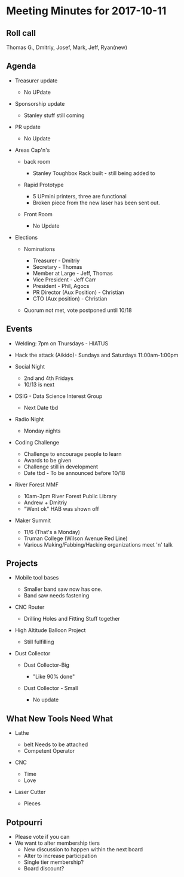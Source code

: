 Meeting Minutes for 2017-10-11
=============================

Roll call
---------
Thomas G., Dmitriy, Josef, Mark, Jeff, Ryan(new)

Agenda
------
- Treasurer update
  - No UPdate

- Sponsorship update
  - Stanley stuff still coming

- PR update
  - No Update

- Areas Cap'n's
  - back room
    - Stanley Toughbox Rack built - still being added to
    
  
  - Rapid Prototype
    - 5 UPmini printers, three are functional  
    - Broken piece from the new laser has been sent out.

    
  - Front Room
    - No Update
 

- Elections
  - Nominations 
    - Treasurer - Dmitriy
    - Secretary - Thomas
    - Member at Large - Jeff, Thomas
    - Vice President - Jeff Carr
    - President - Phil, Agocs
    - PR Director (Aux Position) - Christian
    - CTO (Aux position) - Christian

  - Quorum not met, vote postponed until 10/18

Events
------
- Welding: 7pm on Thursdays - HIATUS
- Hack the attack (Aikido)- Sundays and Saturdays 11:00am-1:00pm

- Social Night
  - 2nd and 4th Fridays
  - 10/13 is next

- DSIG - Data Science Interest Group
  - Next Date tbd

- Radio Night
  - Monday nights

- Coding Challenge
  - Challenge to encourage people to learn 
  - Awards to be given
  - Challenge still in development
  - Date tbd - To be announced before 10/18

- River Forest MMF
  - 10am-3pm River Forest Public Library
  - Andrew + Dmitriy
  - "Went ok" HAB was shown off

- Maker Summit
  - 11/6 (That's a Monday)
  - Truman College (Wilson Avenue Red Line)
  - Various Making/Fabbing/Hacking organizations meet 'n' talk

Projects
--------
- Mobile tool bases
  - Smaller band saw now has one.
  - Band saw needs fastening
 

- CNC Router
  - Drilling Holes and Fitting Stuff together

- High Altitude Balloon Project
  - Still fulfilling
  

- Dust Collector
  - Dust Collector-Big
    - "Like 90% done"
 
  - Dust Collector - Small
    - No update
   


What New Tools Need What
-----------------------
  - Lathe
    - belt Needs to be attached
    - Competent Operator

  - CNC
    - Time
    - Love

  
  - Laser Cutter
    - Pieces



Potpourri
---------
- Please vote if you can
- We want to alter membership tiers 
  - New discussion to happen within the next board
  - Alter to increase participation
  - Single tier membership?
  - Board discount?
   
  



















